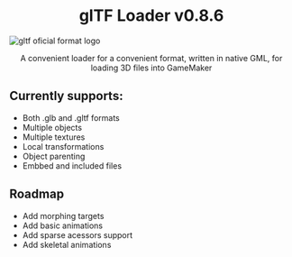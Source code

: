 <h1 align="center">glTF Loader v0.8.6</h1>

![gltf oficial format logo](https://upload.wikimedia.org/wikipedia/commons/thumb/e/e1/GlTF_logo.svg/512px-GlTF_logo.svg.png)

<p align="center">A convenient loader for a convenient format, written in native GML, for loading 3D files into GameMaker</p>


## Currently supports:
* Both .glb and .gltf formats
* Multiple objects
* Multiple textures
* Local transformations
* Object parenting
* Embbed and included files

## Roadmap
* Add morphing targets
* Add basic animations
* Add sparse acessors support
* Add skeletal animations
